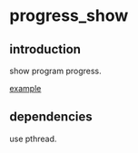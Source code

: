 # **progress_show**


introduction
---
show program progress.

[example](../../examples/progress_show_example/example_linux.cpp)


dependencies
---
use pthread.